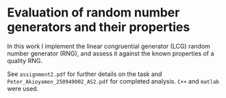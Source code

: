 # Evaluation of random number generators and their properties
In this work I implement the linear congruential generator (LCG) random number generator (RNG), and assess it against the known properties of a quality RNG.

See `assignment2.pdf` for further details on the task and `Peter_Akioyamen_250949002_AS2.pdf` for completed analysis. `C++` and `matlab` were used.